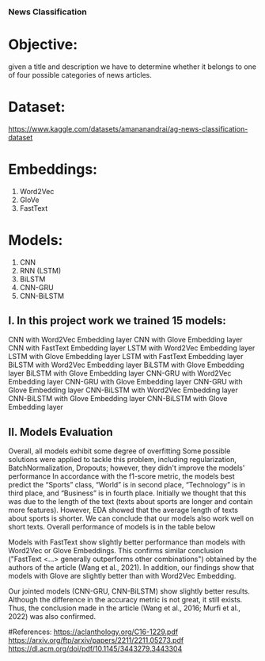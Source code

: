 ### News Classification

# Objective: 
given a title and description we have to determine whether it belongs to one of four possible categories of news articles.
# Dataset: 
https://www.kaggle.com/datasets/amananandrai/ag-news-classification-dataset

# Embeddings:
1. Word2Vec
2. GloVe
3. FastText

# Models:
1. CNN
2. RNN (LSTM)
3. BiLSTM
4. CNN-GRU
5. CNN-BiLSTM


## I. In this project work we trained 15 models:

CNN with Word2Vec Embedding layer
CNN with Glove Embedding layer
CNN with FastText Embedding layer
LSTM with Word2Vec Embedding layer
LSTM with Glove Embedding layer
LSTM with FastText Embedding layer
BiLSTM with Word2Vec Embedding layer
BiLSTM with Glove Embedding layer
BiLSTM with Glove Embedding layer
CNN-GRU with Word2Vec Embedding layer
CNN-GRU with Glove Embedding layer
CNN-GRU with Glove Embedding layer
CNN-BiLSTM with Word2Vec Embedding layer
CNN-BiLSTM with Glove Embedding layer
CNN-BiLSTM with Glove Embedding layer

## II. Models Evaluation

Overall, all models exhibit some degree of overfitting
Some possible solutions were applied to tackle this problem, including regularization, BatchNormalization, Dropouts; however, they didn't improve the models' performance
In accordance with the f1-score metric, the models best predict the “Sports” class, “World” is in second place, “Technology” is in third place, and “Business” is in fourth place. Initially we thought that this was due to the length of the text (texts about sports are longer and contain more features). However, EDA showed that the average length of texts about sports is shorter. We can conclude that our models also work well on short texts.
Overall performance of models is in the table below

[](https://github.com/reginafeles/news_classsification/accuracy.png)

Models with FastText show slightly better performance than models with Word2Vec or Glove Embeddings. This confirms similar conclusion ("FastText <...> generally outperforms other combinations") obtained by the authors of the article (Wang et al., 2021). In addition, our findings show that models with Glove are slightly better than with Word2Vec Embedding.

Our jointed models (CNN-GRU, CNN-BiLSTM) show slightly better results. Although the difference in the accuracy metric is not great, it still exists. Thus, the conclusion made in the article (Wang et al., 2016; Murfi et al., 2022) was also confirmed.

#References:
https://aclanthology.org/C16-1229.pdf
https://arxiv.org/ftp/arxiv/papers/2211/2211.05273.pdf
https://dl.acm.org/doi/pdf/10.1145/3443279.3443304
